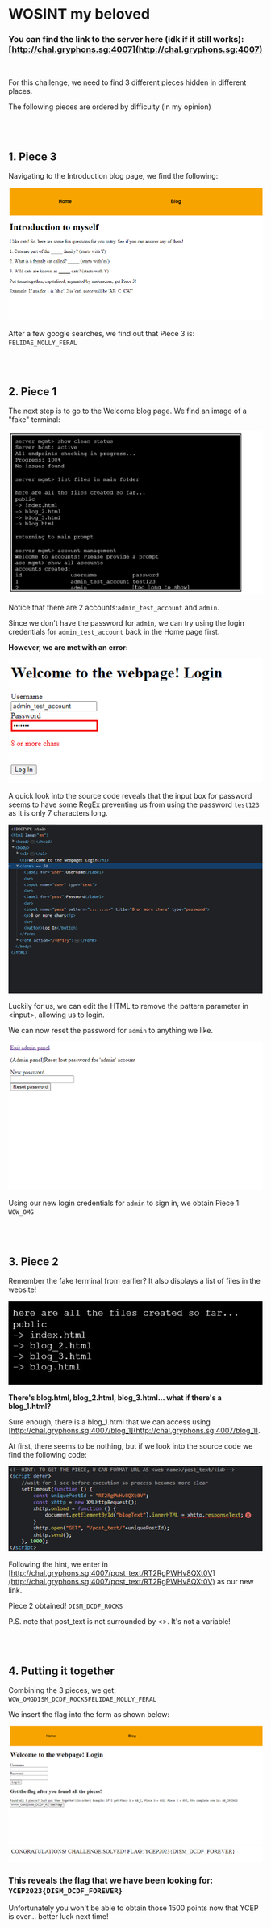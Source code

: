 # WOSINT my beloved

### You can find the link to the server here (idk if it still works): [http://chal.gryphons.sg:4007](http://chal.gryphons.sg:4007) 
<br/>

For this challenge, we need to find 3 different pieces hidden in different places.

The following pieces are ordered by difficulty (in my opinion)

<br/><br/>

## 1. Piece 3
Navigating to the Introduction blog page, we find the following: 
<br/>

![Alt text](images/image-1.png)

After a few google searches, we find out that Piece 3 is: ```FELIDAE_MOLLY_FERAL```

<br/><br/>

## 2. Piece 1
The next step is to go to the Welcome blog page. We find an image of a "fake" terminal:
<br/>

![Alt text](images/image-2.png)

Notice that there are 2 accounts:```admin_test_account``` and ```admin```.

Since we don't have the password for ```admin```, we can try using the login credentials for ```admin_test_account``` back in the Home page first.

<b>However, we are met with an error:</b>
<br/>

![Alt text](images/image-3.png)

A quick look into the source code reveals that the input box for password seems to have some RegEx preventing us from using the password ```test123``` as it is only 7 characters long.
<br/>

![Alt text](images/image-4.png)

Luckily for us, we can edit the HTML to remove the pattern parameter in &lt;input&gt;, allowing us to login.

We can now reset the password for ```admin``` to anything we like.
<br/>

![Alt text](images/image-5.png)

Using our new login credentials for ```admin``` to sign in, we obtain Piece 1: ```WOW_OMG```

<br/><br/>

## 3. Piece 2
Remember the fake terminal from earlier? It also displays a list of files in the website!
<br/>

![Alt text](images/image-6.png)

<b>There's blog.html, blog_2.html, blog_3.html... what if there's a blog_1.html?</b>

Sure enough, there is a blog_1.html that we can access using [http://chal.gryphons.sg:4007/blog_1](http://chal.gryphons.sg:4007/blog_1).

At first, there seems to be nothing, but if we look into the source code we find the following code:
<br/>

![Alt text](images/image-7.png)

Following the hint, we enter in [http://chal.gryphons.sg:4007/post_text/RT2RgPWHv8QXt0V](http://chal.gryphons.sg:4007/post_text/RT2RgPWHv8QXt0V) as our new link.

Piece 2 obtained! ```DISM_DCDF_ROCKS```

P.S. note that post_text is not surrounded by &lt;&gt;. It's not a variable!

<br/><br/>

## 4. Putting it together
Combining the 3 pieces, we get: ```WOW_OMGDISM_DCDF_ROCKSFELIDAE_MOLLY_FERAL```

We insert the flag into the form as shown below:
<br/>

![Alt text](images/image-8.png)
![Alt text](images/image-9.png)

### This reveals the flag that we have been looking for: ```YCEP2023{DISM_DCDF_FOREVER}```

Unfortunately you won't be able to obtain those 1500 points now that YCEP is over... better luck next time!
<br/>




